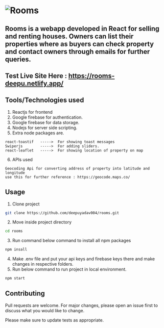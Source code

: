 # ![Rooms](https://github.com/deepuyadav004/rooms/assets/77964981/85a05592-0556-45d8-ba2a-f0c7a4db15f4)

## Rooms is a webapp developed in React for selling and renting houses. Owners can list their properties where as buyers can check property and contact owners through emails for further queries.

## Test Live Site Here : https://rooms-deepu.netlify.app/

## Tools/Technologies used

1. Reactjs for frontend
2. Google firebase for authentication.
3. Google firebase for data storage.
4. Nodejs for server side scripting.
5. Extra node packages are.

```
react-toastif   ----->  For showing toast messages
Swiperjs        ----->  For adding sliders.
react-leaflet   ----->  For showing location of property on map
```

6. APIs used
```
Geocoding Api for converting address of property into latitude and longitude
use this for further reference : https://geocode.maps.co/
```

## Usage

1. Clone project
```bash
git clone https://github.com/deepuyadav004/rooms.git
```

2. Move inside project directory
```bash
cd rooms
```
3. Run command below command to install all npm packages
```bash
npm insall
```
4. Make .env file and put your api keys and firebase keys there and make changes in respective folders.
5. Run below command to run project in local environment.
```bash
npm start
```

## Contributing

Pull requests are welcome. For major changes, please open an issue first
to discuss what you would like to change.

Please make sure to update tests as appropriate.
